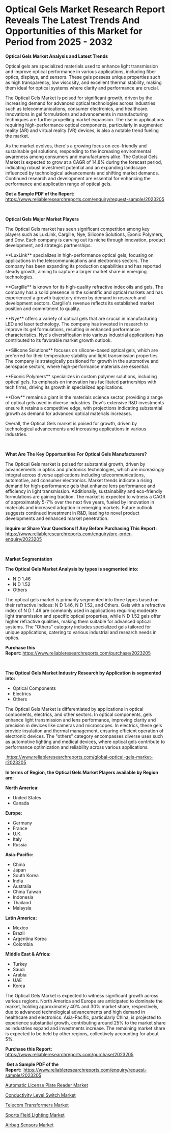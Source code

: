 <p><h1>Optical Gels Market Research Report Reveals The Latest Trends And Opportunities of this Market for Period from 2025 - 2032</h1></p><p><strong>Optical Gels Market Analysis and Latest Trends</strong></p>
<p><p>Optical gels are specialized materials used to enhance light transmission and improve optical performance in various applications, including fiber optics, displays, and sensors. These gels possess unique properties such as high transparency, low viscosity, and excellent thermal stability, making them ideal for optical systems where clarity and performance are crucial.</p><p>The Optical Gels Market is poised for significant growth, driven by the increasing demand for advanced optical technologies across industries such as telecommunications, consumer electronics, and healthcare. Innovations in gel formulations and advancements in manufacturing techniques are further propelling market expansion. The rise in applications requiring high-performance optical components, particularly in augmented reality (AR) and virtual reality (VR) devices, is also a notable trend fueling the market.</p><p>As the market evolves, there's a growing focus on eco-friendly and sustainable gel solutions, responding to the increasing environmental awareness among consumers and manufacturers alike. The Optical Gels Market is expected to grow at a CAGR of 14.8% during the forecast period, indicating robust investment potential and an expanding landscape influenced by technological advancements and shifting market demands. Continued research and development are essential for enhancing the performance and application range of optical gels.</p></p>
<p><strong>Get a Sample PDF of the Report:&nbsp;</strong> <a href="https://www.reliableresearchreports.com/enquiry/request-sample/2023205?utm_campaign=102&utm_medium=2&utm_source=Github&utm_content=ia&utm_term=12022025&utm_id=optical-gels">https://www.reliableresearchreports.com/enquiry/request-sample/2023205</a></p>
<p>&nbsp;</p>
<p><strong>Optical Gels Major Market Players</strong></p>
<p><p>The Optical Gels market has seen significant competition among key players such as LuxLink, Cargille, Nye, Silicone Solutions, Exonic Polymers, and Dow. Each company is carving out its niche through innovation, product development, and strategic partnerships.</p><p>**LuxLink** specializes in high-performance optical gels, focusing on applications in the telecommunications and electronics sectors. The company has been expanding its production capabilities and has reported steady growth, aiming to capture a larger market share in emerging technologies.</p><p>**Cargille** is known for its high-quality refractive index oils and gels. The company has a solid presence in the scientific and optical markets and has experienced a growth trajectory driven by demand in research and development sectors. Cargille's revenue reflects its established market position and commitment to quality.</p><p>**Nye** offers a variety of optical gels that are crucial in manufacturing LED and laser technology. The company has invested in research to improve its gel formulations, resulting in enhanced performance characteristics. Nye's diversification into various industrial applications has contributed to its favorable market growth outlook.</p><p>**Silicone Solutions** focuses on silicone-based optical gels, which are preferred for their temperature stability and light transmission properties. The company is strategically positioned for growth in the automotive and aerospace sectors, where high-performance materials are essential.</p><p>**Exonic Polymers** specializes in custom polymer solutions, including optical gels. Its emphasis on innovation has facilitated partnerships with tech firms, driving its growth in specialized applications.</p><p>**Dow** remains a giant in the materials science sector, providing a range of optical gels used in diverse industries. Dow's extensive R&D investments ensure it retains a competitive edge, with projections indicating substantial growth as demand for advanced optical materials increases.</p><p>Overall, the Optical Gels market is poised for growth, driven by technological advancements and increasing applications in various industries.</p></p>
<p>&nbsp;</p>
<p><strong>What Are The Key Opportunities For Optical Gels Manufacturers?</strong></p>
<p><p>The Optical Gels market is poised for substantial growth, driven by advancements in optics and photonics technologies, which are increasingly integral across diverse applications including telecommunications, automotive, and consumer electronics. Market trends indicate a rising demand for high-performance gels that enhance lens performance and efficiency in light transmission. Additionally, sustainability and eco-friendly formulations are gaining traction. The market is expected to witness a CAGR of approximately 5-7% over the next five years, fueled by innovation in materials and increased adoption in emerging markets. Future outlook suggests continued investment in R&D, leading to novel product developments and enhanced market penetration.</p></p>
<p><strong>Inquire or Share Your Questions If Any Before Purchasing This Report:</strong> <a href="https://www.reliableresearchreports.com/enquiry/pre-order-enquiry/2023205?utm_campaign=102&utm_medium=2&utm_source=Github&utm_content=ia&utm_term=12022025&utm_id=optical-gels">https://www.reliableresearchreports.com/enquiry/pre-order-enquiry/2023205</a></p>
<p>&nbsp;</p>
<p><strong>Market Segmentation</strong></p>
<p><strong>The Optical Gels Market Analysis by types is segmented into:</strong></p>
<p><ul><li>N D 1.46</li><li>N D 1.52</li><li>Others</li></ul></p>
<p><p>The optical gels market is primarily segmented into three types based on their refractive indices: N D 1.46, N D 1.52, and Others. Gels with a refractive index of N D 1.46 are commonly used in applications requiring moderate light transmission and specific optical properties, while N D 1.52 gels offer higher refractive qualities, making them suitable for advanced optical systems. The "Others" category includes specialized gels tailored for unique applications, catering to various industrial and research needs in optics.</p></p>
<p><strong>Purchase this Report:&nbsp;</strong><a href="https://www.reliableresearchreports.com/purchase/2023205?utm_campaign=102&utm_medium=2&utm_source=Github&utm_content=ia&utm_term=12022025&utm_id=optical-gels">https://www.reliableresearchreports.com/purchase/2023205</a></p>
<p>&nbsp;</p>
<p><strong>The Optical Gels Market Industry Research by Application is segmented into:</strong></p>
<p><ul><li>Optical Components</li><li>Electrics</li><li>Others</li></ul></p>
<p><p>The Optical Gels Market is differentiated by applications in optical components, electrics, and other sectors. In optical components, gels enhance light transmission and lens performance, improving clarity and precision in devices like cameras and microscopes. In electrics, these gels provide insulation and thermal management, ensuring efficient operation of electronic devices. The "others" category encompasses diverse uses such as automotive lighting and medical devices, where optical gels contribute to performance optimization and reliability across various applications.</p></p>
<p><a href="https://www.reliableresearchreports.com/global-optical-gels-market-r2023205?utm_campaign=102&utm_medium=2&utm_source=Github&utm_content=ia&utm_term=12022025&utm_id=optical-gels">&nbsp;https://www.reliableresearchreports.com/global-optical-gels-market-r2023205</a></p>
<p><strong>In terms of Region, the Optical Gels Market Players available by Region are:</strong></p>
<p>
    <p> <strong> North America: </strong>
        <ul>
            <li>United States</li>
            <li>Canada</li>
        </ul>
        </p> 
    <p> <strong> Europe: </strong>
        <ul>
            <li>Germany</li>
            <li>France</li>
            <li>U.K.</li>
            <li>Italy</li>
            <li>Russia</li>
        </ul>
        </p> 
    <p> <strong> Asia-Pacific: </strong>
        <ul>
            <li>China</li>
            <li>Japan</li>
            <li>South Korea</li>
            <li>India</li>
            <li>Australia</li>
            <li>China Taiwan</li>
            <li>Indonesia</li>
            <li>Thailand</li>
            <li>Malaysia</li>
        </ul>
        </p> 
    <p> <strong> Latin America: </strong>
        <ul>
            <li>Mexico</li>
            <li>Brazil</li>
            <li>Argentina Korea</li>
            <li>Colombia</li>
        </ul>
        </p> 
    <p> <strong> Middle East & Africa: </strong>
        <ul>
            <li>Turkey</li>
            <li>Saudi</li>
            <li>Arabia</li>
            <li>UAE</li>
            <li>Korea</li>
        </ul>
    </p>
    </p>
<p><p>The Optical Gels Market is expected to witness significant growth across various regions. North America and Europe are anticipated to dominate the market, holding approximately 40% and 30% market share, respectively, due to advanced technological advancements and high demand in healthcare and electronics. Asia-Pacific, particularly China, is projected to experience substantial growth, contributing around 25% to the market share as industries expand and investments increase. The remaining market share is expected to be held by other regions, collectively accounting for about 5%.</p></p>
<p><strong>Purchase this Report: </strong><a href="https://www.reliableresearchreports.com/purchase/2023205?utm_campaign=102&utm_medium=2&utm_source=Github&utm_content=ia&utm_term=12022025&utm_id=optical-gels">https://www.reliableresearchreports.com/purchase/2023205</a></p>
<p>&nbsp;<strong>Get a Sample PDF of the Report:&nbsp;&nbsp;</strong><a href="https://www.reliableresearchreports.com/enquiry/request-sample/2023205?utm_campaign=102&utm_medium=2&utm_source=Github&utm_content=ia&utm_term=12022025&utm_id=optical-gels">https://www.reliableresearchreports.com/enquiry/request-sample/2023205</a></p>
<p><strong></strong></p>
<p><p><a href="https://github.com/tumacaakesha78/Market-Research-Report-List-1/blob/main/automatic-license-plate-reader-market.md?utm_campaign=102&utm_medium=2&utm_source=Github&utm_content=ia&utm_term=12022025&utm_id=optical-gels">Automatic License Plate Reader Market</a></p><p><a href="https://github.com/simurmarzoa/Market-Research-Report-List-1/blob/main/conductivity-level-switch-market.md?utm_campaign=102&utm_medium=2&utm_source=Github&utm_content=ia&utm_term=12022025&utm_id=optical-gels">Conductivity Level Switch Market</a></p><p><a href="https://github.com/borgomornar/Market-Research-Report-List-1/blob/main/telecom-transformers-market.md?utm_campaign=102&utm_medium=2&utm_source=Github&utm_content=ia&utm_term=12022025&utm_id=optical-gels">Telecom Transformers Market</a></p><p><a href="https://github.com/gethunsides/Market-Research-Report-List-1/blob/main/sports-field-lighting-market.md?utm_campaign=102&utm_medium=2&utm_source=Github&utm_content=ia&utm_term=12022025&utm_id=optical-gels">Sports Field Lighting Market</a></p><p><a href="https://github.com/dbichayison/Market-Research-Report-List-1/blob/main/airbag-sensors-market.md?utm_campaign=102&utm_medium=2&utm_source=Github&utm_content=ia&utm_term=12022025&utm_id=optical-gels">Airbag Sensors Market</a></p></p>